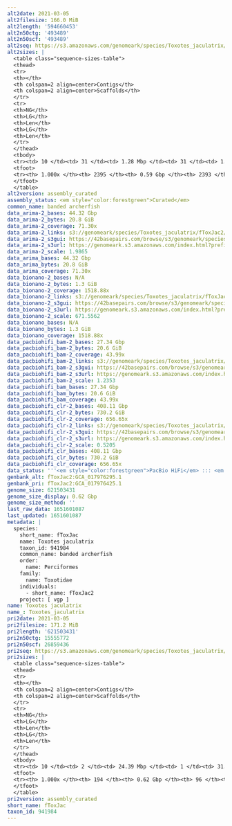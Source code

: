 ```yaml
---
alt2date: 2021-03-05
alt2filesize: 166.0 MiB
alt2length: '594660453'
alt2n50ctg: '493489'
alt2n50scf: '493489'
alt2seq: https://s3.amazonaws.com/genomeark/species/Toxotes_jaculatrix/fToxJac2/assembly_curated/fToxJac2.alt.cur.20210305.fasta.gz
alt2sizes: |
  <table class="sequence-sizes-table">
  <thead>
  <tr>
  <th></th>
  <th colspan=2 align=center>Contigs</th>
  <th colspan=2 align=center>Scaffolds</th>
  </tr>
  <tr>
  <th>NG</th>
  <th>LG</th>
  <th>Len</th>
  <th>LG</th>
  <th>Len</th>
  </tr>
  </thead>
  <tbody>
  <tr><td> 10 </td><td> 31 </td><td> 1.28 Mbp </td><td> 31 </td><td> 1.28 Mbp </td></tr><tr><td> 20 </td><td> 88 </td><td> 0.94 Mbp </td><td> 88 </td><td> 0.94 Mbp </td></tr><tr><td> 30 </td><td> 157 </td><td> 0.77 Mbp </td><td> 157 </td><td> 0.77 Mbp </td></tr><tr><td> 40 </td><td> 244 </td><td> 0.62 Mbp </td><td> 244 </td><td> 0.62 Mbp </td></tr><tr style="background-color:#cccccc;"><td> 50 </td><td> 350 </td><td> 493.49 Kbp </td><td> 350 </td><td> 493.49 Kbp </td></tr><tr><td> 60 </td><td> 485 </td><td> 396.27 Kbp </td><td> 485 </td><td> 396.27 Kbp </td></tr><tr><td> 70 </td><td> 656 </td><td> 296.70 Kbp </td><td> 656 </td><td> 296.70 Kbp </td></tr><tr><td> 80 </td><td> 899 </td><td> 203.02 Kbp </td><td> 899 </td><td> 203.02 Kbp </td></tr><tr><td> 90 </td><td> 1282 </td><td> 111.36 Kbp </td><td> 1282 </td><td> 111.36 Kbp </td></tr><tr><td> 100 </td><td> 2394 </td><td> 4.29 Kbp </td><td> 2392 </td><td> 10.08 Kbp </td></tr></tbody>
  <tfoot>
  <tr><th> 1.000x </th><th> 2395 </th><th> 0.59 Gbp </th><th> 2393 </th><th> 0.59 Gbp </th></tr>
  </tfoot>
  </table>
alt2version: assembly_curated
assembly_status: <em style="color:forestgreen">Curated</em>
common_name: banded archerfish
data_arima-2_bases: 44.32 Gbp
data_arima-2_bytes: 20.8 GiB
data_arima-2_coverage: 71.30x
data_arima-2_links: s3://genomeark/species/Toxotes_jaculatrix/fToxJac2/genomic_data/arima/<br>
data_arima-2_s3gui: https://42basepairs.com/browse/s3/genomeark/species/Toxotes_jaculatrix/fToxJac2/genomic_data/arima/
data_arima-2_s3url: https://genomeark.s3.amazonaws.com/index.html?prefix=species/Toxotes_jaculatrix/fToxJac2/genomic_data/arima/
data_arima-2_scale: 1.9865
data_arima_bases: 44.32 Gbp
data_arima_bytes: 20.8 GiB
data_arima_coverage: 71.30x
data_bionano-2_bases: N/A
data_bionano-2_bytes: 1.3 GiB
data_bionano-2_coverage: 1518.88x
data_bionano-2_links: s3://genomeark/species/Toxotes_jaculatrix/fToxJac2/genomic_data/bionano/<br>
data_bionano-2_s3gui: https://42basepairs.com/browse/s3/genomeark/species/Toxotes_jaculatrix/fToxJac2/genomic_data/bionano/
data_bionano-2_s3url: https://genomeark.s3.amazonaws.com/index.html?prefix=species/Toxotes_jaculatrix/fToxJac2/genomic_data/bionano/
data_bionano-2_scale: 671.5562
data_bionano_bases: N/A
data_bionano_bytes: 1.3 GiB
data_bionano_coverage: 1518.88x
data_pacbiohifi_bam-2_bases: 27.34 Gbp
data_pacbiohifi_bam-2_bytes: 20.6 GiB
data_pacbiohifi_bam-2_coverage: 43.99x
data_pacbiohifi_bam-2_links: s3://genomeark/species/Toxotes_jaculatrix/fToxJac2/genomic_data/pacbio_hifi/<br>
data_pacbiohifi_bam-2_s3gui: https://42basepairs.com/browse/s3/genomeark/species/Toxotes_jaculatrix/fToxJac2/genomic_data/pacbio_hifi/
data_pacbiohifi_bam-2_s3url: https://genomeark.s3.amazonaws.com/index.html?prefix=species/Toxotes_jaculatrix/fToxJac2/genomic_data/pacbio_hifi/
data_pacbiohifi_bam-2_scale: 1.2353
data_pacbiohifi_bam_bases: 27.34 Gbp
data_pacbiohifi_bam_bytes: 20.6 GiB
data_pacbiohifi_bam_coverage: 43.99x
data_pacbiohifi_clr-2_bases: 408.11 Gbp
data_pacbiohifi_clr-2_bytes: 730.2 GiB
data_pacbiohifi_clr-2_coverage: 656.65x
data_pacbiohifi_clr-2_links: s3://genomeark/species/Toxotes_jaculatrix/fToxJac2/genomic_data/pacbio_hifi/<br>
data_pacbiohifi_clr-2_s3gui: https://42basepairs.com/browse/s3/genomeark/species/Toxotes_jaculatrix/fToxJac2/genomic_data/pacbio_hifi/
data_pacbiohifi_clr-2_s3url: https://genomeark.s3.amazonaws.com/index.html?prefix=species/Toxotes_jaculatrix/fToxJac2/genomic_data/pacbio_hifi/
data_pacbiohifi_clr-2_scale: 0.5205
data_pacbiohifi_clr_bases: 408.11 Gbp
data_pacbiohifi_clr_bytes: 730.2 GiB
data_pacbiohifi_clr_coverage: 656.65x
data_status: '''<em style="color:forestgreen">PacBio HiFi</em> ::: <em style="color:forestgreen">Arima</em>'''
genbank_alt: fToxJac2:GCA_017976295.1
genbank_pri: fToxJac2:GCA_017976425.1
genome_size: 621503431
genome_size_display: 0.62 Gbp
genome_size_method: ''
last_raw_data: 1651601087
last_updated: 1651601087
metadata: |
  species:
    short_name: fToxJac
    name: Toxotes jaculatrix
    taxon_id: 941984
    common_name: banded archerfish
    order:
      name: Perciformes
    family:
      name: Toxotidae
    individuals:
      - short_name: fToxJac2
    project: [ vgp ]
name: Toxotes jaculatrix
name_: Toxotes_jaculatrix
pri2date: 2021-03-05
pri2filesize: 171.2 MiB
pri2length: '621503431'
pri2n50ctg: 15555772
pri2n50scf: 26859436
pri2seq: https://s3.amazonaws.com/genomeark/species/Toxotes_jaculatrix/fToxJac2/assembly_curated/fToxJac2.pri.cur.20210305.fasta.gz
pri2sizes: |
  <table class="sequence-sizes-table">
  <thead>
  <tr>
  <th></th>
  <th colspan=2 align=center>Contigs</th>
  <th colspan=2 align=center>Scaffolds</th>
  </tr>
  <tr>
  <th>NG</th>
  <th>LG</th>
  <th>Len</th>
  <th>LG</th>
  <th>Len</th>
  </tr>
  </thead>
  <tbody>
  <tr><td> 10 </td><td> 2 </td><td> 24.39 Mbp </td><td> 1 </td><td> 31.07 Mbp </td></tr><tr><td> 20 </td><td> 5 </td><td> 21.26 Mbp </td><td> 3 </td><td> 30.86 Mbp </td></tr><tr><td> 30 </td><td> 8 </td><td> 19.49 Mbp </td><td> 5 </td><td> 30.45 Mbp </td></tr><tr><td> 40 </td><td> 11 </td><td> 18.62 Mbp </td><td> 8 </td><td> 29.63 Mbp </td></tr><tr style="background-color:#cccccc;"><td> 50 </td><td> 15 </td><td style="background-color:#88ff88;"> 15.56 Mbp </td><td> 10 </td><td style="background-color:#88ff88;"> 26.86 Mbp </td></tr><tr><td> 60 </td><td> 19 </td><td> 11.13 Mbp </td><td> 12 </td><td> 26.73 Mbp </td></tr><tr><td> 70 </td><td> 25 </td><td> 8.69 Mbp </td><td> 14 </td><td> 26.02 Mbp </td></tr><tr><td> 80 </td><td> 34 </td><td> 5.91 Mbp </td><td> 17 </td><td> 22.36 Mbp </td></tr><tr><td> 90 </td><td> 49 </td><td> 2.56 Mbp </td><td> 20 </td><td> 20.84 Mbp </td></tr><tr><td> 100 </td><td> 193 </td><td> 19.38 Kbp </td><td> 95 </td><td> 22.72 Kbp </td></tr></tbody>
  <tfoot>
  <tr><th> 1.000x </th><th> 194 </th><th> 0.62 Gbp </th><th> 96 </th><th> 0.62 Gbp </th></tr>
  </tfoot>
  </table>
pri2version: assembly_curated
short_name: fToxJac
taxon_id: 941984
---
```

